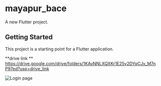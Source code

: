 # mayapur_bace

A new Flutter project.

## Getting Started

This project is a starting point for a Flutter application.



**drive link **
https://drive.google.com/drive/folders/1KAyNNLXQXKr1E25y2DYqCJy_M7nP97ed?usp=drive_link




![**Login page**](https://github.com/user-attachments/assets/3503859e-19d2-4ed1-b7cc-ef97ac521919)
